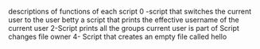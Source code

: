descriptions of functions of each script
0 -script that switches the current user to the user betty
a script that prints the effective username of the current user
2-Script prints all the groups current user is part of
Script changes file owner
4- Script that creates an empty file called hello
